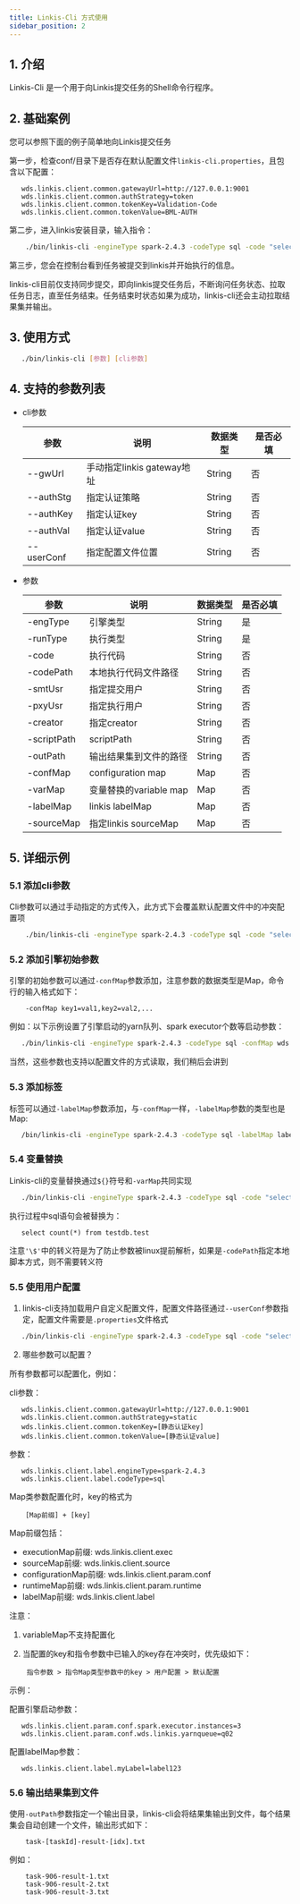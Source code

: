 ```yaml
---
title: Linkis-Cli 方式使用
sidebar_position: 2
---
```


## 1. 介绍

Linkis-Cli 是一个用于向Linkis提交任务的Shell命令行程序。

## 2. 基础案例

您可以参照下面的例子简单地向Linkis提交任务

第一步，检查conf/目录下是否存在默认配置文件`linkis-cli.properties`，且包含以下配置：

```properties
   wds.linkis.client.common.gatewayUrl=http://127.0.0.1:9001
   wds.linkis.client.common.authStrategy=token
   wds.linkis.client.common.tokenKey=Validation-Code
   wds.linkis.client.common.tokenValue=BML-AUTH
```

第二步，进入linkis安装目录，输入指令：

```bash
    ./bin/linkis-cli -engineType spark-2.4.3 -codeType sql -code "select count(*) from testdb.test;"  -submitUser hadoop -proxyUser hadoop 
```

第三步，您会在控制台看到任务被提交到linkis并开始执行的信息。

linkis-cli目前仅支持同步提交，即向linkis提交任务后，不断询问任务状态、拉取任务日志，直至任务结束。任务结束时状态如果为成功，linkis-cli还会主动拉取结果集并输出。


## 3. 使用方式

```bash
   ./bin/linkis-cli [参数] [cli参数]
```

## 4. 支持的参数列表

* cli参数

    | 参数      | 说明                     | 数据类型 | 是否必填 |
    | ----------- | -------------------------- | -------- | ---- |
    | --gwUrl     | 手动指定linkis gateway地址 | String   | 否  |
    | --authStg   | 指定认证策略         | String   | 否  |
    | --authKey   | 指定认证key            | String   | 否  |
    | --authVal   | 指定认证value          | String   | 否  |
    | --userConf  | 指定配置文件位置   | String   | 否  |

* 参数

    | 参数      | 说明                     | 数据类型 | 是否必填 |
    | ----------- | -------------------------- | -------- | ---- |
    | -engType    | 引擎类型               | String   | 是  |
    | -runType    | 执行类型               | String   | 是  |
    | -code       | 执行代码               | String   | 否  |
    | -codePath   | 本地执行代码文件路径 | String   | 否  |
    | -smtUsr     | 指定提交用户         | String   | 否  |
    | -pxyUsr     | 指定执行用户         | String   | 否  |
    | -creator    | 指定creator       | String   | 否  |
    | -scriptPath | scriptPath               | String   | 否  |
    | -outPath    | 输出结果集到文件的路径 | String   | 否  |
    | -confMap    | configuration map                  | Map      | 否  |
    | -varMap     | 变量替换的variable map     | Map      | 否  |
    | -labelMap   | linkis labelMap        | Map      | 否  |
    | -sourceMap  | 指定linkis sourceMap      | Map      | 否  |


## 5. 详细示例

### 5.1 添加cli参数

Cli参数可以通过手动指定的方式传入，此方式下会覆盖默认配置文件中的冲突配置项

```bash
    ./bin/linkis-cli -engineType spark-2.4.3 -codeType sql -code "select count(*) from testdb.test;"  -submitUser hadoop -proxyUser hadoop  --gwUrl http://127.0.0.1:9001  --authStg token --authKey [tokenKey] --authVal [tokenValue] 
```

### 5.2 添加引擎初始参数

引擎的初始参数可以通过`-confMap`参数添加，注意参数的数据类型是Map，命令行的输入格式如下：

        -confMap key1=val1,key2=val2,...
        
例如：以下示例设置了引擎启动的yarn队列、spark executor个数等启动参数：

```bash
   ./bin/linkis-cli -engineType spark-2.4.3 -codeType sql -confMap wds.linkis.yarnqueue=q02,spark.executor.instances=3 -code "select count(*) from testdb.test;"  -submitUser hadoop -proxyUser hadoop  
```
        
当然，这些参数也支持以配置文件的方式读取，我们稍后会讲到

### 5.3 添加标签

标签可以通过`-labelMap`参数添加，与`-confMap`一样，`-labelMap`参数的类型也是Map:

```bash
   /bin/linkis-cli -engineType spark-2.4.3 -codeType sql -labelMap labelKey=labelVal -code "select count(*) from testdb.test;"  -submitUser hadoop -proxyUser hadoop  
```

### 5.4 变量替换

Linkis-cli的变量替换通过`${}`符号和`-varMap`共同实现

```bash
   ./bin/linkis-cli -engineType spark-2.4.3 -codeType sql -code "select count(*) from \${key};" -varMap key=testdb.test  -submitUser hadoop -proxyUser hadoop  
```

执行过程中sql语句会被替换为：

```mysql-sql
   select count(*) from testdb.test
```        

注意`'\$'`中的转义符是为了防止参数被linux提前解析，如果是`-codePath`指定本地脚本方式，则不需要转义符

### 5.5 使用用户配置

1. linkis-cli支持加载用户自定义配置文件，配置文件路径通过`--userConf`参数指定，配置文件需要是`.properties`文件格式

```bash
   ./bin/linkis-cli -engineType spark-2.4.3 -codeType sql -code "select count(*) from testdb.test;"  -submitUser hadoop -proxyUser hadoop  --userConf [配置文件路径]
``` 
        
2. 哪些参数可以配置？

所有参数都可以配置化，例如：

cli参数：

```properties
   wds.linkis.client.common.gatewayUrl=http://127.0.0.1:9001
   wds.linkis.client.common.authStrategy=static
   wds.linkis.client.common.tokenKey=[静态认证key]
   wds.linkis.client.common.tokenValue=[静态认证value]
```

参数：

```properties
   wds.linkis.client.label.engineType=spark-2.4.3
   wds.linkis.client.label.codeType=sql
```
        
Map类参数配置化时，key的格式为

        [Map前缀] + [key]

Map前缀包括：

 - executionMap前缀: wds.linkis.client.exec
 - sourceMap前缀: wds.linkis.client.source
 - configurationMap前缀: wds.linkis.client.param.conf
 - runtimeMap前缀: wds.linkis.client.param.runtime
 - labelMap前缀: wds.linkis.client.label
        
注意： 

1. variableMap不支持配置化

2. 当配置的key和指令参数中已输入的key存在冲突时，优先级如下：

        指令参数 > 指令Map类型参数中的key > 用户配置 > 默认配置
        
示例：

配置引擎启动参数：

```properties
   wds.linkis.client.param.conf.spark.executor.instances=3
   wds.linkis.client.param.conf.wds.linkis.yarnqueue=q02
```
        
配置labelMap参数：

```properties
   wds.linkis.client.label.myLabel=label123
```

### 5.6 输出结果集到文件

使用`-outPath`参数指定一个输出目录，linkis-cli会将结果集输出到文件，每个结果集会自动创建一个文件，输出形式如下：

        task-[taskId]-result-[idx].txt
        
例如：

        task-906-result-1.txt
        task-906-result-2.txt
        task-906-result-3.txt


    
